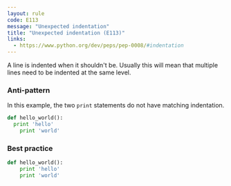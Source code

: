 ```yaml
---
layout: rule
code: E113
message: "Unexpected indentation"
title: "Unexpected indentation (E113)"
links:
  - https://www.python.org/dev/peps/pep-0008/#indentation
---
```


A line is indented when it shouldn't be. Usually this will mean that multiple lines need to be indented at the same level.

### Anti-pattern

In this example, the two `print` statements do not have matching indentation.

```python
def hello_world():
  print 'hello'
    print 'world'
```

### Best practice

```python
def hello_world():
    print 'hello'
    print 'world'
```
